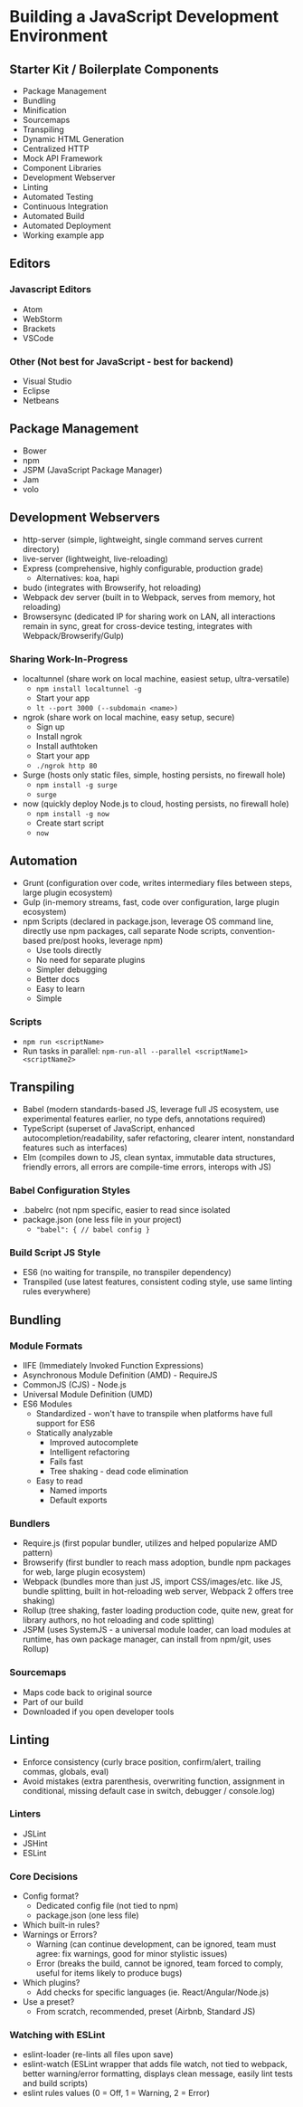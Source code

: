 # Building a JavaScript Development Environment

## Starter Kit / Boilerplate Components
* Package Management
* Bundling
* Minification
* Sourcemaps
* Transpiling
* Dynamic HTML Generation
* Centralized HTTP
* Mock API Framework
* Component Libraries
* Development Webserver
* Linting
* Automated Testing
* Continuous Integration
* Automated Build
* Automated Deployment
* Working example app


## Editors
### Javascript Editors
* Atom
* WebStorm
* Brackets
* VSCode

### Other (Not best for JavaScript - best for backend)
* Visual Studio
* Eclipse
* Netbeans


## Package Management
* Bower
* npm
* JSPM (JavaScript Package Manager)
* Jam
* volo


## Development Webservers
* http-server (simple, lightweight, single command serves current directory)
* live-server (lightweight, live-reloading)
* Express (comprehensive, highly configurable, production grade)
    * Alternatives: koa, hapi
* budo (integrates with Browserify, hot reloading)
* Webpack dev server (built in to Webpack, serves from memory, hot reloading)
* Browsersync (dedicated IP for sharing work on LAN, all interactions remain in sync, great for cross-device testing, integrates with Webpack/Browserify/Gulp)

### Sharing Work-In-Progress
* localtunnel (share work on local machine, easiest setup, ultra-versatile)
    * `npm install localtunnel -g`
    * Start your app
    * `lt --port 3000 (--subdomain <name>)`
* ngrok (share work on local machine, easy setup, secure)
    * Sign up
    * Install ngrok
    * Install authtoken
    * Start your app
    * `./ngrok http 80`
* Surge (hosts only static files, simple, hosting persists, no firewall hole)
    * `npm install -g surge`
    * `surge`
* now (quickly deploy Node.js to cloud, hosting persists, no firewall hole)
    * `npm install -g now`
    *  Create start script
    * `now`


## Automation
* Grunt (configuration over code, writes intermediary files between steps, large plugin ecosystem)
* Gulp (in-memory streams, fast, code over configuration, large plugin ecosystem)
* npm Scripts (declared in package.json, leverage OS command line, directly use npm packages, call separate Node scripts, convention-based pre/post hooks, leverage npm)
    * Use tools directly
    * No need for separate plugins
    * Simpler debugging
    * Better docs
    * Easy to learn
    * Simple

### Scripts
* `npm run <scriptName>`
* Run tasks in parallel: `npm-run-all --parallel <scriptName1> <scriptName2>`


## Transpiling
* Babel (modern standards-based JS, leverage full JS ecosystem, use experimental features earlier, no type defs, annotations required)
* TypeScript (superset of JavaScript, enhanced autocompletion/readability, safer refactoring, clearer intent, nonstandard features such as interfaces)
* Elm (compiles down to JS, clean syntax, immutable data structures, friendly errors, all errors are compile-time errors, interops with JS)

### Babel Configuration Styles
* .babelrc (not npm specific, easier to read since isolated
* package.json (one less file in your project)
    * `"babel": { // babel config }`

### Build Script JS Style
* ES6 (no waiting for transpile, no transpiler dependency)
* Transpiled (use latest features, consistent coding style, use same linting rules everywhere)


## Bundling
### Module Formats
* IIFE (Immediately Invoked Function Expressions)
* Asynchronous Module Definition (AMD) - RequireJS
* CommonJS (CJS) - Node.js
* Universal Module Definition (UMD)
* ES6 Modules
    * Standardized - won't have to transpile when platforms have full support for ES6
    * Statically analyzable
        * Improved autocomplete
        * Intelligent refactoring
        * Fails fast
        * Tree shaking - dead code elimination
    * Easy to read
        * Named imports
        * Default exports

### Bundlers
* Require.js (first popular bundler, utilizes and helped popularize AMD pattern)
* Browserify (first bundler to reach mass adoption, bundle npm packages for web, large plugin ecosystem)
* Webpack (bundles more than just JS, import CSS/images/etc. like JS, bundle splitting, built in hot-reloading web server, Webpack 2 offers tree shaking)
* Rollup (tree shaking, faster loading production code, quite new, great for library authors, no hot reloading and code splitting)
* JSPM (uses SystemJS - a universal module loader, can load modules at runtime, has own package manager, can install from npm/git, uses Rollup)

### Sourcemaps
* Maps code back to original source
* Part of our build
* Downloaded if you open developer tools


## Linting
* Enforce consistency (curly brace position, confirm/alert, trailing commas, globals, eval)
* Avoid mistakes (extra parenthesis, overwriting function, assignment in conditional, missing default case in switch, debugger / console.log)

### Linters
* JSLint
* JSHint
* ESLint

### Core Decisions
* Config format?
    * Dedicated config file (not tied to npm)
    * package.json (one less file)
* Which built-in rules?
* Warnings or Errors?
    * Warning (can continue development, can be ignored, team must agree: fix warnings, good for minor stylistic issues)
    * Error (breaks the build, cannot be ignored, team forced to comply, useful for items likely to produce bugs)
* Which plugins?
    * Add checks for specific languages (ie. React/Angular/Node.js)
* Use a preset?
    * From scratch, recommended, preset (Airbnb, Standard JS)

### Watching with ESLint
* eslint-loader (re-lints all files upon save)
* eslint-watch (ESLint wrapper that adds file watch, not tied to webpack, better warning/error formatting, displays clean message, easily lint  tests and build scripts)
* eslint rules values (0 = Off, 1 = Warning, 2 = Error)
